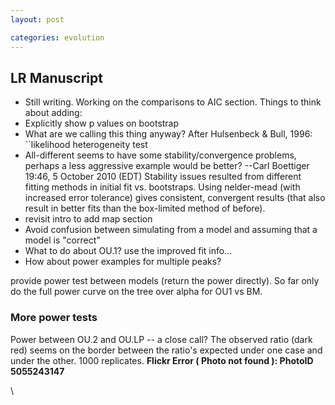 ```yaml
---
layout: post

categories: evolution
---
```






 





LR Manuscript
-------------

-   Still writing. Working on the comparisons to AIC section. Things to
    think about adding:
-   Explicitly show p values on bootstrap
-   What are we calling this thing anyway? After Hulsenbeck & Bull,
    1996: \`\`likelihood heterogeneity test
-   All-different seems to have some stability/convergence problems,
    perhaps a less aggressive example would be better? --Carl Boettiger
    19:46, 5 October 2010 (EDT) Stability issues resulted from different
    fitting methods in initial fit vs. bootstraps. Using nelder-mead
    (with increased error tolerance) gives consistent, convergent
    results (that also result in better fits than the box-limited method
    of before).
-   revisit intro to add map section
-   Avoid confusion between simulating from a model and assuming that a
    model is "correct"
-   What to do about OU.1? use the improved fit info...
-   How about power examples for multiple peaks?

provide power test between models (return the power directly). So far
only do the full power curve on the tree over alpha for OU1 vs BM.

### More power tests

Power between OU.2 and OU.LP -- a close call? The observed ratio (dark
red) seems on the border between the ratio's expected under one case and
under the other. 1000 replicates. **Flickr Error ( Photo not found ):
PhotoID 5055243147**

\

